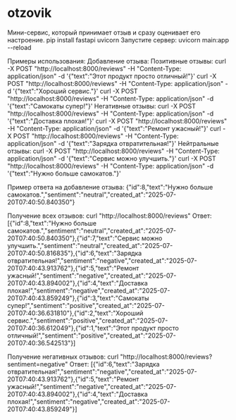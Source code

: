 # otzovik
Мини-сервис, который принимает отзыв и сразу оценивает его настроение.
pip install fastapi uvicorn
Запустите сервер:
uvicorn main:app --reload

Примеры использования:
Добавление отзыва:
Позитивные отзывы:
curl -X POST "http://localhost:8000/reviews" -H "Content-Type: application/json" -d '{"text":"Этот продукт просто отличный!"}'
curl -X POST "http://localhost:8000/reviews" -H "Content-Type: application/json" -d '{"text":"Хороший сервис."}'
curl -X POST "http://localhost:8000/reviews" -H "Content-Type: application/json" -d '{"text":"Самокаты супер!"}'
Негативные отзывы:
curl -X POST "http://localhost:8000/reviews" -H "Content-Type: application/json" -d '{"text":"Доставка плохая!"}'
curl -X POST "http://localhost:8000/reviews" -H "Content-Type: application/json" -d '{"text":"Ремонт ужасный!"}'
curl -X POST "http://localhost:8000/reviews" -H "Content-Type: application/json" -d '{"text":"Зарядка отвратительная!"}'
Нейтральные отзывы:
curl -X POST "http://localhost:8000/reviews" -H "Content-Type: application/json" -d '{"text":"Сервис можно улучшить."}'
curl -X POST "http://localhost:8000/reviews" -H "Content-Type: application/json" -d '{"text":"Нужно больше самокатов."}'

Пример ответа на добавление отзыва:
{"id":8,"text":"Нужно больше самокатов.","sentiment":"neutral","created_at":"2025-07-20T07:40:50.840350"}

Получение всех отзывов:
curl "http://localhost:8000/reviews"
Ответ:
[{"id":8,"text":"Нужно больше самокатов.","sentiment":"neutral","created_at":"2025-07-20T07:40:50.840350"},{"id":7,"text":"Сервис можно улучшить.","sentiment":"neutral","created_at":"2025-07-20T07:40:50.816835"},{"id":6,"text":"Зарядка отвратительная!","sentiment":"negative","created_at":"2025-07-20T07:40:43.913762"},{"id":5,"text":"Ремонт ужасный!","sentiment":"negative","created_at":"2025-07-20T07:40:43.894002"},{"id":4,"text":"Доставка плохая!","sentiment":"negative","created_at":"2025-07-20T07:40:43.859249"},{"id":3,"text":"Самокаты супер!","sentiment":"positive","created_at":"2025-07-20T07:40:36.631810"},{"id":2,"text":"Хороший сервис.","sentiment":"positive","created_at":"2025-07-20T07:40:36.612049"},{"id":1,"text":"Этот продукт просто отличный!","sentiment":"positive","created_at":"2025-07-20T07:40:36.542513"}]

Получение негативных отзывов:
curl "http://localhost:8000/reviews?sentiment=negative"
Ответ:
[{"id":6,"text":"Зарядка отвратительная!","sentiment":"negative","created_at":"2025-07-20T07:40:43.913762"},{"id":5,"text":"Ремонт ужасный!","sentiment":"negative","created_at":"2025-07-20T07:40:43.894002"},{"id":4,"text":"Доставка плохая!","sentiment":"negative","created_at":"2025-07-20T07:40:43.859249"}]
